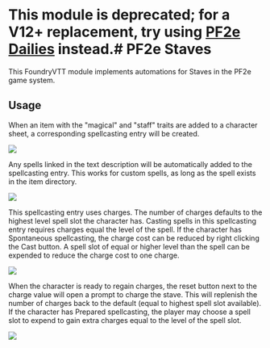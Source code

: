 # This module is deprecated; for a V12+ replacement, try using [PF2e Dailies](https://github.com/reonZ/pf2e-dailies) instead.# PF2e Staves
 
This FoundryVTT module implements automations for Staves in the PF2e game system.

## Usage

When an item with the "magical" and "staff" traits are added to a character sheet, a corresponding spellcasting entry will be created.

![](/images/pf2e-staves-1.png)

Any spells linked in the text description will be automatically added to the spellcasting entry. This works for custom spells, as long as the spell exists in the item directory.

![](/images/pf2e-staves-2.png)

This spellcasting entry uses charges. The number of charges defaults to the highest level spell slot the character has. Casting spells in this spellcasting entry requires charges equal the level of the spell. If the character has Spontaneous spellcasting, the charge cost can be reduced by right clicking the Cast button. A spell slot of equal or higher level than the spell can be expended to reduce the charge cost to one charge.

![](/images/pf2e-staves-3.png)

When the character is ready to regain charges, the reset button next to the charge value will open a prompt to charge the stave. This will replenish the number of charges back to the default (equal to highest spell slot available). If the character has Prepared spellcasting, the player may choose a spell slot to expend to gain extra charges equal to the level of the spell slot.

![](/images/pf2e-staves-4.png)
